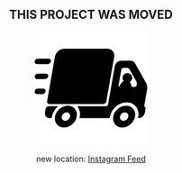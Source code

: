 <center>

  <h2>THIS PROJECT WAS MOVED</h2> 

  <img alt="home" src="github/truck.png">

  new location: [Instagram Feed](https://github.com/VictorGabrielMS/instagram_feed)

</center>
